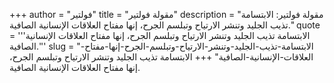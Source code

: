 +++
author = "فولتير"
title = "مقولة فولتير"
description = "مقولة فولتير: الابتسامة تذيب الجليد وتنشر الارتياح وتبلسم الجرح، إنها مفتاح العلاقات الإنسانية الصافية."
quote = '''الابتسامة تذيب الجليد وتنشر الارتياح وتبلسم الجرح، إنها مفتاح العلاقات الإنسانية الصافية.'''
slug = "الابتسامة-تذيب-الجليد-وتنشر-الارتياح-وتبلسم-الجرح-إنها-مفتاح-العلاقات-الإنسانية-الصافية"
+++
الابتسامة تذيب الجليد وتنشر الارتياح وتبلسم الجرح، إنها مفتاح العلاقات الإنسانية الصافية.
